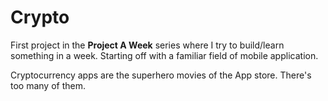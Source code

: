 # Crypto

First project in the **Project A Week** series where I try to build/learn something in a week.
Starting off with a familiar field of mobile application.

Cryptocurrency apps are the superhero movies of the App store. There's too many of them.